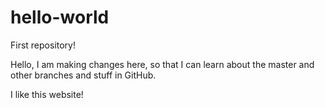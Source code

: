 # hello-world
First repository!

Hello, I am making changes here, so that I can learn about the master and other branches and stuff in GitHub.

I like this website!
